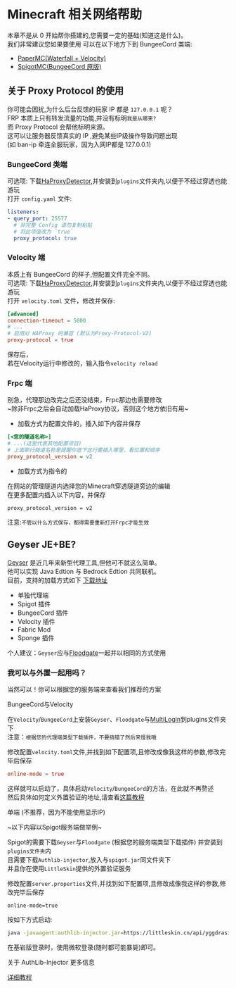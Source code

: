 # Minecraft 相关网络帮助

本章不是从 0 开始帮你搭建的,您需要一定的基础(知道这是什么)。<br>
我们非常建议您如果要使用
可以在以下地方下到 BungeeCord 类端:
- [PaperMC(Waterfall + Velocity)](https://papermc.io/downloads#Waterfall)
- [SpigotMC(BungeeCord 原版)](https://www.spigotmc.org/wiki/bungeecord/)

## 关于 Proxy Protocol 的使用

你可能会困扰,为什么后台反馈的玩家 IP 都是 `127.0.0.1` 呢？<br>
FRP 本质上只有转发流量的功能,并没有标明`我是从哪来? `<br>
而 Proxy Protocol 会帮他标明来源。<br>
这可以让服务器反馈真实的 IP ,避免某些IP级操作导致问题出现 <br>
(如 ban-ip 牵连全服玩家，因为入网IP都是 127.0.0.1)

### BungeeCord 类端

可选项: 下载[HaProxyDetector](https://github.com/andylizi/haproxy-detector/releases),并安装到`plugins`文件夹内,以便于不经过穿透也能游玩<br>
打开 `config.yaml` 文件:
```yaml
listeners:
- query_port: 25577
  # 非完整 Config 请勿复制粘贴
  # 将此项值改为 `true`
  proxy_protocol: true
```

### Velocity 端

本质上有 BungeeCord 的样子,但配置文件完全不同。<br>
可选项: 下载[HaProxyDetector](https://github.com/andylizi/haproxy-detector/releases),并安装到`plugins`文件夹内,以便于不经过穿透也能游玩<br>
打开 `velocity.toml` 文件，修改并保存:
```toml
[advanced]
connection-timeout = 5000
# ...
# 启用对 HAProxy 的兼容 (默认为Proxy-Protocol-V2)
proxy-protocol = true
```
保存后，<br>
若在Velocity运行中修改的，输入指令`velocity reload`

### Frpc 端

别急，代理那边改完之后还没结束，Frpc那边也需要修改<br>
~除非Frpc之后会自动加载HaProxy协议，否则这个地方依旧有用~

- 加载方式为配置文件的，插入如下内容并保存
```ini
[<您的隧道名称>]
# ...(这里代表其他配置项目)
# 上面那行隧道名称是提醒你底下这行要插入哪里，看位置和顺序
proxy_protocol_version = v2
```

- 加载方式为指令的

在网站的管理隧道内选择您的Minecraft穿透隧道旁边的编辑<br>
在更多配置内插入以下内容，并保存
```
proxy_protocol_version = v2
```

注意:`不管以什么方式保存，都得需要重新打开Frpc才能生效`

## Geyser JE+BE?

[Geyser](https://geysermc.org/) 是近几年来新型代理工具,但他可不就这么简单。<br>
他可以实现 Java Edtion 与 Bedrock Edtion 共同联机。<br>
目前，支持的加载方式如下 [下载地址](https://ci.opencollab.dev/job/GeyserMC/job/Geyser/job/master/)
- 单独代理端
- Spigot 插件
- BungeeCord 插件
- Velocity 插件
- Fabric Mod
- Sponge 插件

个人建议：`Geyser`应与[Floodgate](https://ci.opencollab.dev/job/GeyserMC/job/Floodgate/job/master/)一起并以相同的方式使用

### 我可以与外置一起用吗？

当然可以！你可以根据您的服务端来查看我们推荐的方案

<detail><summary>BungeeCord与Velocity</summary>
  
  在`Velocity`/`BungeeCord`上安装`Geyser`、`Floodgate`与[MultiLogin](https://github.com/CaaMoe/MultiLogin/releases)到plugins文件夹下<br>
  注意：`根据您的代理端类型下载插件，不要搞错了然后来怪我哦`
  
  修改配置`velocity.toml`文件,并找到如下配置项,且修改成像我这样的参数,修改完毕后保存
  ```toml
  online-mode = true
  ```
  
  这样就可以启动了，具体启动`Velocity`/`BungeeCord`的方法，在此就不再赘述<br>
  然后具体如何定义外置验证的地址,请查看[这篇教程](https://github.com/CaaMoe/MultiLogin/wiki/Home/985360ab3ae75312e019001f5dccc515d57b5a0d)
</detail>

<detail><mark><summary>单端 (不推荐，因为不能使用显示IP)</summary></mark>
  
  ~以下内容以Spigot服务端做举例~
  
  Spigot的需要下载`Geyser`与`Floodgate` (根据您的服务端类型下载插件) 并安装到`plugins文件夹`内<br>
  且需要下载`Authlib-injector`,放入与`spigot.jar`同文件夹下<br>
  并且你在使用`LittleSkin`提供的外置验证服务
  
  修改配置`server.properties`文件,并找到如下配置项,且修改成像我这样的参数,修改完毕后保存
  ```properties
  online-mode=true
  ```
  按如下方式启动:
  ```bash
  java -javaagent:authlib-injector.jar=https://littleskin.cn/api/yggdrasil -jar spigot.jar
  ```
  在基岩版登录时，使用微软登录(随时都可能暴毙)即可。
  
</detail>

<detail><summary>关于 AuthLib-Injector 更多信息</summary>
  
[详细教程](https://github.com/yushijinhun/authlib-injector/wiki/%E5%9C%A8-Minecraft-%E6%9C%8D%E5%8A%A1%E7%AB%AF%E4%BD%BF%E7%94%A8-authlib-injector)
</detail>
